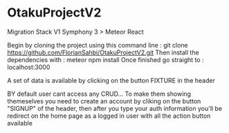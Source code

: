 # OtakuProjectV2
Migration Stack V1 Symphony 3 > Meteor React

Begin by cloning the project using this command line : git clone https://github.com/FlorianSahbi/OtakuProjectV2.git
Then install the dependencies with : meteor npm install
Once finished go straight to : localhost:3000

A set of data is available by clicking on the button FIXTURE in the header

BY default user cant access any CRUD... To make them showing themeselves you need to create an account by cliking on the button 
"SIGNUP" of the header, then after you type your auth information you'll be redirect on the home page as a logged in user 
with all the action button available
